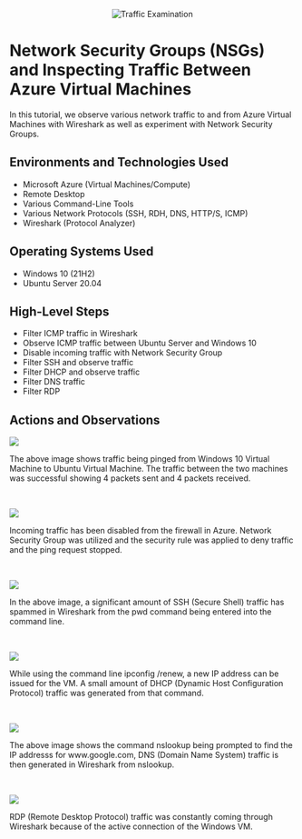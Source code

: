<p align="center">
<img src="https://i.imgur.com/Ua7udoS.png" alt="Traffic Examination"/>
</p>

<h1>Network Security Groups (NSGs) and Inspecting Traffic Between Azure Virtual Machines</h1>
In this tutorial, we observe various network traffic to and from Azure Virtual Machines with Wireshark as well as experiment with Network Security Groups. <br />



<h2>Environments and Technologies Used</h2>

- Microsoft Azure (Virtual Machines/Compute)
- Remote Desktop
- Various Command-Line Tools
- Various Network Protocols (SSH, RDH, DNS, HTTP/S, ICMP)
- Wireshark (Protocol Analyzer)

<h2>Operating Systems Used </h2>

- Windows 10 (21H2)
- Ubuntu Server 20.04

<h2>High-Level Steps</h2>

- Filter ICMP traffic in Wireshark 
- Observe ICMP traffic between Ubuntu Server and Windows 10
- Disable incoming traffic with Network Security Group
- Filter SSH and observe traffic 
- Filter DHCP and observe traffic
- Filter DNS traffic  
- Filter RDP 

<h2>Actions and Observations</h2>

<p>
<img src=https://i.imgur.com/evLjJoU.jpg/>
</p>
<p>
The above image shows traffic being pinged from Windows 10 Virtual Machine to Ubuntu Virtual Machine. The traffic between the two machines was successful showing 4 packets sent and 4 packets received. 
</p>
<br />

<p>
<img src=https://i.imgur.com/8uRELl2.jpg/>
</p>
<p>
Incoming traffic has been disabled from the firewall in Azure. Network Security Group was utilized and the security rule was applied to deny traffic and the ping request stopped. 
</p>
<br />

<p>
<img src=https://i.imgur.com/JC9Alzl.jpg/>
</p>
<p>
In the above image, a significant amount of SSH (Secure Shell) traffic has spammed in Wireshark from the pwd command being entered into the command line. 
</p>
<br />

<p>
<img src=https://i.imgur.com/jAShtVx.jpg/>
</p>
<p>
While using the command line ipconfig /renew, a new IP address can be issued for the VM. A small amount of DHCP (Dynamic Host Configuration Protocol) traffic was generated from that command. 
</p>
<br />

<p>
<img src=https://i.imgur.com/KmGufGo.jpg/>
</p>
<p>
The above image shows the command nslookup being prompted to find the IP addresss for www.google.com, DNS (Domain Name System) traffic is then generated in Wireshark from nslookup. 
</p>
<br />

<p>
<img src=https://i.imgur.com/BoKESXn.jpg/>
</p>
<p>
RDP (Remote Desktop Protocol) traffic was constantly coming through Wireshark because of the active connection of the Windows VM. 
</p>
<br />
